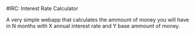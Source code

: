 #IRC: Interest Rate Calculator

A very simple webapp that calculates the ammount of money you will have in N months with X annual interest rate and Y base ammount of money.
